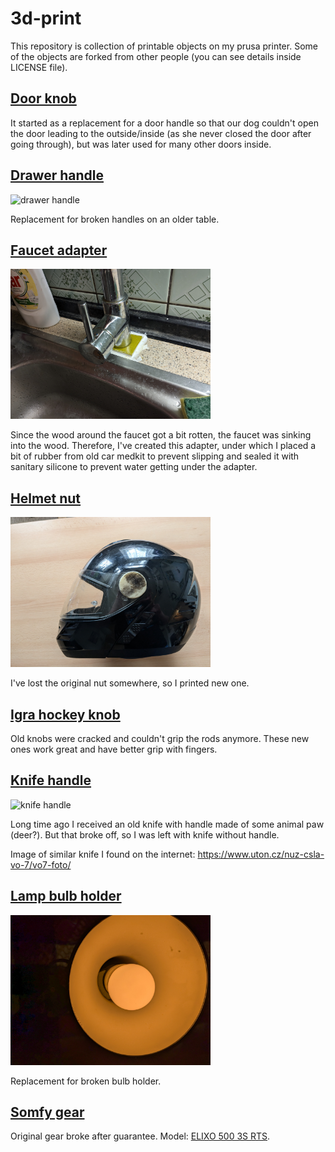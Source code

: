 # 3d-print

This repository is collection of printable objects on my prusa printer. Some of the objects are forked from other people (you can see details inside LICENSE file).

## [Door knob](./doorknob.scad)

It started as a replacement for a door handle so that our dog couldn't open the door leading to the outside/inside (as she never closed the door after going through), but was later used for many other doors inside.

## [Drawer handle](./drawer_handle.scad)

<img alt="drawer handle" height="240" src="docs/drawer_handle.jpg">

Replacement for broken handles on an older table.

## [Faucet adapter](./faucet_adapter.scad)

<img alt="faucet adapter" height="240" src="docs/faucet_adapter.jpg">

Since the wood around the faucet got a bit rotten, the faucet was sinking into the wood. Therefore, I've created this adapter, under which I placed a bit of rubber from old car medkit to prevent slipping and sealed it with sanitary silicone to prevent water getting under the adapter.

## [Helmet nut](./helmet_nut.scad)

<img alt="helmet nut" height="240" src="docs/helmet_nut.jpg">

I've lost the original nut somewhere, so I printed new one.

## [Igra hockey knob](./igra_hockey__knob.scad)

Old knobs were cracked and couldn't grip the rods anymore. These new ones work great and have better grip with fingers.

## [Knife handle](./knife_handle.scad)

<img alt="knife handle" height="240" src="docs/knife_handle.jpg">

Long time ago I received an old knife with handle made of some animal paw (deer?). But that broke off, so I was left with knife without handle.

Image of similar knife I found on the internet: https://www.uton.cz/nuz-csla-vo-7/vo7-foto/

## [Lamp bulb holder](./lamp_bulb_holder.scad)

<img alt="lamp bulb holder" height="240" src="docs/lamp_bulb_holder.jpg">

Replacement for broken bulb holder.

## [Somfy gear](./somfy_gear.scad)

Original gear broke after guarantee. Model: [ELIXO 500 3S RTS](https://www.somfy.cz/products/1216364/elixo-500-3s-rts).
